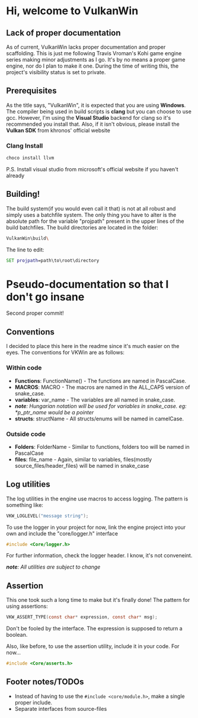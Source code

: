# Hi, welcome to VulkanWin

## Lack of proper documentation
As of current, VulkanWin lacks proper documentation and proper scaffolding.
This is just me following Travis Vroman's Kohi game engine series making minor adjustments as I go.
It's by no means a proper game engine, nor do I plan to make it one.
During the time of writing this, the project's visibility status is set to private.

## Prerequisites
As the title says, "VulkanWin", it is expected that you are using **Windows**.
The compiler being used in build scripts is **clang** but you can choose to use gcc.
However, I'm using the **Visual Studio** backend for clang so it's recommended you install that.
Also, if it isn't obvious, please install the **Vulkan SDK** from khronos' official website

### Clang Install
```sh
choco install llvm
```
P.S. Install visual studio from microsoft's official website if you haven't already

## Building!
The build system(if you would even call it that) is not at all robust and simply uses a batchfile system.
The only thing you have to alter is the absolute path for the variable "projpath" present in the upper lines of the build batchfiles.
The build directories are located in the folder:

```sh
VulkanWin\build\
```

The line to edit:
```bat
SET projpath=path\to\root\directory
```

# Pseudo-documentation so that I don't go insane
Second proper commit!

## Conventions
I decided to place this here in the readme since it's much easier on the eyes.
The conventions for VKWin are as follows:

### Within code
- **Functions**: FunctionName() - The functions are named in PascalCase.
- **MACROS**: MACRO - The macros are named in the ALL_CAPS version of snake_case.
- **variables**: var_name - The variables are all named in snake_case.
- ***note**: Hungarian notation will be used for variables in snake_case. eg: \*p_ptr_name would be a pointer*
- **structs**: structName - All structs/enums will be named in camelCase.

### Outside code
- **Folders**: FolderName - Similar to functions, folders too will be named in PascalCase
- **files**: file_name - Again, similar to variables, files(mostly source_files/header_files) will be named in snake_case

## Log utilities
The log utilities in the engine use macros to access logging.
The pattern is something like:
```c
VKW_LOGLEVEL("message string");
```

To use the logger in your project for now, link the engine project into your own and include the "core/logger.h" interface

```c
#include <Core/logger.h>
```

For further information, check the logger header. I know, it's not conveneint.

***note**: All utilities are subject to change*

## Assertion
This one took such a long time to make but it's finally done!
The pattern for using assertions:
```c
VKW_ASSERT_TYPE(const char* expression, const char* msg);
```
Don't be fooled by the interface. The expression is supposed to return a boolean.

Also, like before, to use the assertion utility, include it in your code. For now...

```c
#include <Core/asserts.h>
```

## Footer notes/TODOs
- Instead of having to use the `#include <core/module.h>`, make a single proper include.
- Separate interfaces from source-files
